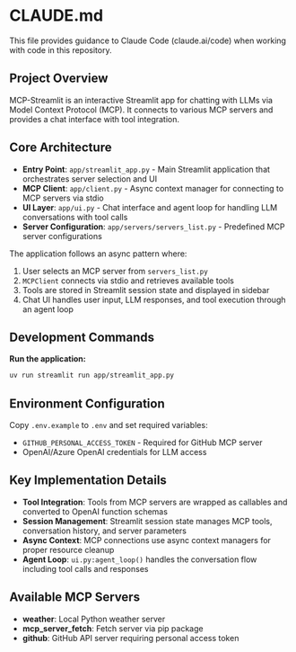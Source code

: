 # CLAUDE.md

This file provides guidance to Claude Code (claude.ai/code) when working with code in this repository.

## Project Overview

MCP-Streamlit is an interactive Streamlit app for chatting with LLMs via Model Context Protocol (MCP). It connects to various MCP servers and provides a chat interface with tool integration.

## Core Architecture

- **Entry Point**: `app/streamlit_app.py` - Main Streamlit application that orchestrates server selection and UI
- **MCP Client**: `app/client.py` - Async context manager for connecting to MCP servers via stdio
- **UI Layer**: `app/ui.py` - Chat interface and agent loop for handling LLM conversations with tool calls
- **Server Configuration**: `app/servers/servers_list.py` - Predefined MCP server configurations

The application follows an async pattern where:
1. User selects an MCP server from `servers_list.py`
2. `MCPClient` connects via stdio and retrieves available tools
3. Tools are stored in Streamlit session state and displayed in sidebar
4. Chat UI handles user input, LLM responses, and tool execution through an agent loop

## Development Commands

**Run the application:**
```bash
uv run streamlit run app/streamlit_app.py
```

## Environment Configuration

Copy `.env.example` to `.env` and set required variables:
- `GITHUB_PERSONAL_ACCESS_TOKEN` - Required for GitHub MCP server
- OpenAI/Azure OpenAI credentials for LLM access

## Key Implementation Details

- **Tool Integration**: Tools from MCP servers are wrapped as callables and converted to OpenAI function schemas
- **Session Management**: Streamlit session state manages MCP tools, conversation history, and server parameters
- **Async Context**: MCP connections use async context managers for proper resource cleanup
- **Agent Loop**: `ui.py:agent_loop()` handles the conversation flow including tool calls and responses

## Available MCP Servers

- **weather**: Local Python weather server
- **mcp_server_fetch**: Fetch server via pip package
- **github**: GitHub API server requiring personal access token